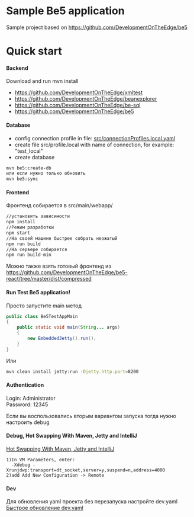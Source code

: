 # Sample Be5 application

Sample project based on https://github.com/DevelopmentOnTheEdge/be5

# Quick start

#### Backend
Download and run mvn install
- https://github.com/DevelopmentOnTheEdge/xmltest
- https://github.com/DevelopmentOnTheEdge/beanexplorer
- https://github.com/DevelopmentOnTheEdge/be-sql
- https://github.com/DevelopmentOnTheEdge/be5

#### Database
- config connection profile in file: [src/connectionProfiles.local.yaml](https://github.com/QProgS/testBe5app/blob/master/src/connectionProfiles.local.yaml) 
- create file src/profile.local with name of connection, for example: "test_local"
- create database
```sh
mvn be5:create-db
или если нужно только обновить
mvn be5:sync
```

#### Frontend
Фронтенд собирается в src/main/webapp/
```sh
//установить зависимости
npm install
//Режим разработки
npm start
//На своей машине быстрее собрать незжатый 
npm run build
//На сервере собирается
npm run build-min
```
Можно также взять готовый фронтенд из https://github.com/DevelopmentOnTheEdge/be5-react/tree/master/dist/compressed
#### Run Test Be5 application!
Просто запустите main метод
```java
public class Be5TestAppMain
{
    public static void main(String... args)
    {
        new EmbeddedJetty().run();
    }
}
```
Или 
```sh
mvn clean install jetty:run -Djetty.http.port=8200
```

#### Authentication
Login: Administrator  
Password: 12345

Если вы воспользовались вторым вариантом запуска тогда нужно настроить debug
#### Debug, Hot Swapping With Maven, Jetty and IntelliJ
[Hot Swapping With Maven, Jetty and IntelliJ](https://gist.github.com/naaman/1053217)
```text
1)In VM Parameters, enter:
  -Xdebug -Xrunjdwp:transport=dt_socket,server=y,suspend=n,address=4000
2)add Add New Configuration -> Remote 
```

#### Dev
Для обновления yaml проекта без перезапуска настройте dev.yaml    
[Быстрое обновление dev.yaml](https://github.com/DevelopmentOnTheEdge/be5/wiki/%D0%91%D1%8B%D1%81%D1%82%D1%80%D0%BE%D0%B5-%D0%BE%D0%B1%D0%BD%D0%BE%D0%B2%D0%BB%D0%B5%D0%BD%D0%B8%D0%B5-dev.yaml)
